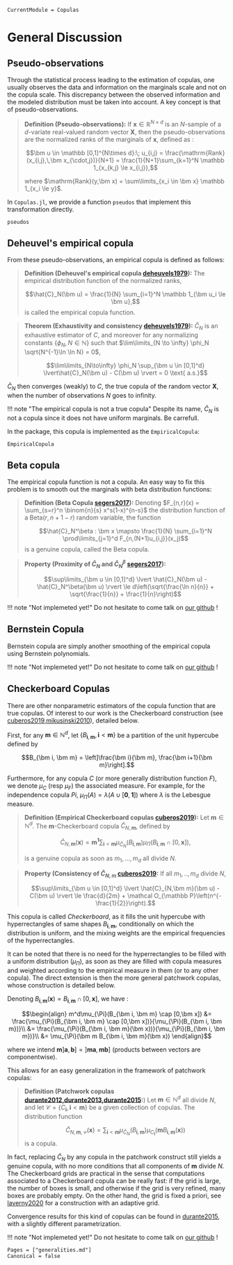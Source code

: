 ```@meta
CurrentModule = Copulas
```

# General Discussion

## Pseudo-observations


Through the statistical process leading to the estimation of copulas, one usually observes the data and information on the marginals scale and not on the copula scale. This discrepancy between the observed information and the modeled distribution must be taken into account. A key concept is that of pseudo-observations. 

>**Definition (Pseudo-observations):** If $\bm x \in \mathbb R^{N\times d}$ is an $N$-sample of a $d$-variate real-valued random vector $\bm X$, then the pseudo-observations are the normalized ranks of the marginals of $\bm x$, defined as : 
>
> $$\bm u \in \mathbb [0,1]^{N\times d}:\; u_{i,j} = \frac{\mathrm{Rank}(x_{i,j},\,\bm x_{\cdot,j})}{N+1} = \frac{1}{N+1}\sum_{k=1}^N \mathbb 1_{x_{k,j} \le x_{i,j}},$$
>
> where $\mathrm{Rank}(y,\bm x)  = \sum\limits_{x_i \in \bm x} \mathbb 1_{x_i \le y}$.


In `Copulas.jl`, we provide a function `pseudos` that implement this transformation directly. 

```@docs
pseudos
```

## Deheuvel's empirical copula

From these pseudo-observations, an empirical copula is defined as follows:

>**Definition (Deheuvel's empirical copula [deheuvels1979](@cite)):** The empirical distribution function of the normalized ranks,
>
>$$\hat{C}_N(\bm u) = \frac{1}{N} \sum_{i=1}^N \mathbb 1_{\bm u_i \le \bm u},$$ is called the empirical copula function.

>**Theorem (Exhaustivity and consistency [deheuvels1979](@cite)):** $\hat{C}_N$ is an exhaustive estimator of $C$, and moreover for any normalizing constants $\{\phi_N, N\in \mathbb N\}$ such that $\lim\limits_{N \to \infty} \phi_N \sqrt{N^{-1}\ln \ln N} = 0$, 
>
>$$\lim\limits_{N\to\infty} \phi_N \sup_{\bm u \in [0,1]^d} \lvert\hat{C}_N(\bm u) - C(\bm u) \rvert = 0 \text{ a.s.}$$

$\hat{C}_N$ then converges (weakly) to $C$, the true copula of the random vector $\bm X$, when the number of observations $N$ goes to infinity. 

!!! note "The empirical copula is not a true copula"
    Despite its name, $\hat{C}_N$ is not a copula since it does not have uniform marginals. Be carrefull. 

In the package, this copula is implemented as the `EmpiricalCopula`: 

```@docs; canonical=false
EmpiricalCopula
```

## Beta copula


The empirical copula function is not a copula. An easy way to fix this problem is to smooth out the marginals with beta distribution functions: 


>**Definition (Beta Copula [segers2017](@cite)):** Denoting $F_{n,r}(x) = \sum_{s=r}^n \binom{n}{s} x^s(1-x)^{n-s}$ the distribution function of a $\mathrm{Beta}(r,n+1-r)$ random variable, the function
>
> $$\hat{C}_N^\beta : \bm x \mapsto \frac{1}{N} \sum_{i=1}^N \prod\limits_{j=1}^d F_{n,(N+1)u_{i,j}}(x_j)$$ is a genuine copula, called the Beta copula. 

>**Property (Proximity of $\hat{C}_N$ and $\hat{C}_N^\beta$ [segers2017](@cite)):**
>
> $$\sup\limits_{\bm u \in [0,1]^d} \lvert \hat{C}_N(\bm u) - \hat{C}_N^\beta(\bm u) \rvert \le d\left(\sqrt{\frac{\ln n}{n}} + \sqrt{\frac{1}{n}} + \frac{1}{n}\right)$$

!!! note "Not implemeted yet!"
    Do not hesitate to come talk on [our github](https://github.com/lrnv/Copulas.jl) !

## Bernstein Copula

Bernstein copula are simply another smoothing of the empirical copula using Bernstein polynomials. 

!!! note "Not implemeted yet!"
    Do not hesitate to come talk on [our github](https://github.com/lrnv/Copulas.jl) !

## Checkerboard Copulas

There are other nonparametric estimators of the copula function that are true copulas. Of interest to our work is the Checkerboard construction (see [cuberos2019,mikusinski2010](@cite)), detailed below.

First, for any $\bm m \in \mathbb N^d$, let $\left\{B_{\bm i,\bm m}, \bm i < \bm m\right\}$ be a partition of the unit hypercube defined by

$$B_{\bm i, \bm m} = \left]\frac{\bm i}{\bm m}, \frac{\bm i+1}{\bm m}\right].$$

Furthermore, for any copula $C$ (or more generally distribution function $F$), we denote $\mu_{C}$ (resp $\mu_F$) the associated measure.  For example, for the independence copula $Pi$, $\mu_{\Pi}(A) = \lambda(A \cup [\bm 0, \bm 1])$ where $\lambda$ is the Lebesgue measure.

>**Definition (Empirical Checkerboard copulas [cuberos2019](@cite)):** Let $\bm m \in \mathbb N^d$. The $\bm m$-Checkerboard copula $\hat{C}_{N,\bm m}$, defined by 
>
>$$\hat{C}_{N,\bm m}(\bm x) = \bm m^{\bm 1} \sum_{\bm i < \bm m} \mu_{\hat{C}_N}(B_{\bm i, \bm m}) \mu_{\Pi}(B_{\bm i, \bm m} \cap [0,\bm x]),$$
>
>is a genuine copula as soon as $m_1,...,m_d$ all divide $N$.


>**Property (Consistency of $\hat{C}_{N,\bm m}$ [cuberos2019](@cite):** If all $m_1,..,m_d$ divide $N$,
>
> $$\sup\limits_{\bm u \in [0,1]^d} \lvert \hat{C}_{N,\bm m}(\bm u) - C(\bm u) \rvert \le \frac{d}{2m} + \mathcal O_{\mathbb P}\left(n^{-\frac{1}{2}}\right).$$


This copula is called *Checkerboard*, as it fills the unit hypercube with hyperrectangles of same shapes $B_{\bm i, \bm m}$, conditionally on which the distribution is uniform, and the mixing weights are the empirical frequencies of the hyperrectangles. 

It can be noted that there is no need for the hyperrectangles to be filled with a uniform distribution ($\mu_{\Pi}$), as soon as they are filled with copula measures and weighted according to the empirical measure in them (or to any other copula). The direct extension is then the more general patchwork copulas, whose construction is detailed below.

Denoting $B_{\bm i, \bm m}(\bm x) = B_{\bm i, \bm m} \cap [0,\bm x]$, we have : 

```math
\begin{align}
  m^d\mu_{\Pi}(B_{\bm i, \bm m} \cap [0,\bm x]) &= \frac{\mu_{\Pi}(B_{\bm i, \bm m} \cap [0,\bm x])}{\mu_{\Pi}(B_{\bm i, \bm m})}\\
  &= \frac{\mu_{\Pi}(B_{\bm i, \bm m}(\bm x))}{\mu_{\Pi}(B_{\bm i, \bm m})}\\
  &= \mu_{\Pi}(\bm m B_{\bm i, \bm m}(\bm x))
\end{align}
```
where we intend $\bm m ]\bm a, \bm b] = ] \bm m \bm a, \bm m \bm b]$ (products between vectors are componentwise).

This allows for an easy generalization in the framework of patchwork copulas: 

> **Definition (Patchwork copulas [durante2012,durante2013,durante2015](@cite):**) Let $\bm m \in \mathbb N^d$ all divide $N$, and let $\mathcal C = \{C_{\bm i}, \bm i < \bm m\}$ be a given collection of copulas. The distribution function
>
>$$\hat{C}_{N,\bm m, \mathcal C}(\bm x) = \sum_{\bm i < \bm m} \mu_{\hat{C}_N}(B_{\bm i, \bm m}) \mu_{C_{\bm i}}(\bm m B_{\bm i, \bm m}(\bm x))$$
>is a copula. 

In fact, replacing $\hat{C}_N$ by any copula in the patchwork construct still yields a genuine copula, with no more conditions that all components of $\bm m$ divide $N$. The Checkerboard grids are practical in the sense that computations associated to a Checkerboard copula can be really fast: if the grid is large, the number of boxes is small, and otherwise if the grid is very refined, many boxes are probably empty. On the other hand, the grid is fixed a priori, see [laverny2020](@cite) for a construction with an adaptive grid.

Convergence results for this kind of copulas can be found in [durante2015](@cite), with a slightly different parametrization. 

!!! note "Not implemeted yet!"
    Do not hesitate to come talk on [our github](https://github.com/lrnv/Copulas.jl) !


```@bibliography
Pages = ["generalities.md"]
Canonical = false
```